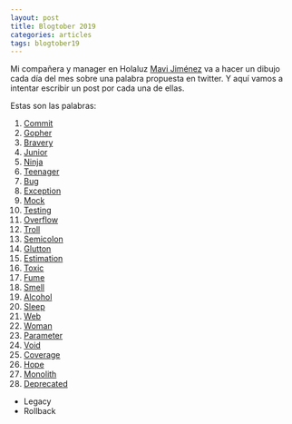 ```yaml
---
layout: post
title: Blogtober 2019
categories: articles
tags: blogtober19
---
```


Mi compañera y manager en Holaluz [Mavi Jiménez](https://twitter.com/Linkita) va a hacer un dibujo cada día del mes sobre una palabra propuesta en twitter. Y aquí vamos a intentar escribir un post por cada una de ellas.

Estas son las palabras:

1. [Commit](/blogtober19-commit)
2. [Gopher](/blogtober19-gopher)
3. [Bravery](/blogtober19-bravery)
4. [Junior](/blogtober19-junior)
5. [Ninja](/blogtober19-ninja)
6. [Teenager](/blogtober19-teenager)
7. [Bug](/blogtober19-bug)
8. [Exception](/blogtober19-exception)
9. [Mock](/blogtober19-mock)
10. [Testing](/blogtober19-testing)
11. [Overflow](/blogtober19-overflow)
12. [Troll](/blogtober19-troll)
13. [Semicolon](/blogtober19-semicolon)
14. [Glutton](/blogtober19-glutton)
15. [Estimation](/blogtober19-estimate)
16. [Toxic](/blogtober19-toxic)
17. [Fume](/blogtober19-fume)
18. [Smell](/blogtober19-smell)
19. [Alcohol](/blogtober19-alcohol)
20. [Sleep](/blogtober19-sleep)
21. [Web](/blogtober19-web)
22. [Woman](/blogtober19-woman)
23. [Parameter](/blogtober19-parameter)
24. [Void](/blogtober19-void)
25. [Coverage](/blogtober19-coverage)
26. [Hope](/blogtober19-hope)
27. [Monolith](/blogtober19-monolith)
28. [Deprecated](/blogtober19-deprecated)

* Legacy
* Rollback


